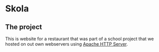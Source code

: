 # Skola

## The project

This is website for a restaurant that was part of a school project that we hosted on out own webservers using [Apache HTTP Server](https://httpd.apache.org/).

